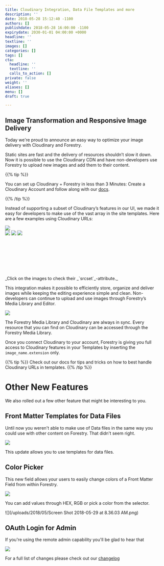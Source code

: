 ```yaml
---
title: Cloudinary Integration, Data File Templates and more
description: ''
date: 2018-05-28 15:12:40 -1100
authors: []
publishdate: 2018-05-28 16:00:00 -1100
expirydate: 2030-01-01 04:00:00 +0000
headline: ''
textline: ''
images: []
categories: []
tags: []
cta:
  headline: ''
  textline: ''
  calls_to_action: []
private: false
weight: ''
aliases: []
menu: []
draft: true

---
```

## Image Transformation and Responsive Image Delivery

Today we're proud to announce an easy way to optimize your image delivery with Cloudinary and Forestry.

Static sites are fast and the delivery of resources shouldn’t slow it down. Now it is possible to use the Cloudinary CDN and have non-developers use Forestry to upload new images and add them to their content.

{{% tip %}}

You can set up Cloudinary + Forestry in less than 3 Minutes: Create a Cloudinary Account and follow along with our [docs](https://forestry.io/docs/media/cloudinary/).

{{% /tip %}}

Instead of supporting a subset of Cloudinary’s features in our UI, we made it easy for developers to make use of the vast array in the site templates. Here are a few examples using Cloudinary URLs:
<div style="width:100%;min-height:150px;"><div id="img-1" onclick="showURL('http://res.cloudinary.com/dljtb0dbc/image/upload/c_scale,h_300/v1527559425/uploads/2018/05/29/girl.jpg', 'cloudinary-url')" style="display=inline-block;"><img src="http://res.cloudinary.com/dljtb0dbc/image/upload/c_scale,h_300/v1527559425/uploads/2018/05/29/girl.jpg"/></div> <div id="img-2" onclick="showURL('http://res.cloudinary.com/dljtb0dbc/image/upload/c_crop,g_face/h_300/v1527559425/uploads/2018/05/29/girl.jpg', 'cloudinary-url')" style="display:inline-block;"> <img src="http://res.cloudinary.com/dljtb0dbc/image/upload/c_crop,g_face/h_300/v1527559425/uploads/2018/05/29/girl.jpg"/></div> <div id="img-3" onclick="showURL('http://res.cloudinary.com/dljtb0dbc/image/upload/c_scale,e_art:hokusai,h_300/v1527559425/uploads/2018/05/29/girl.jpg', 'cloudinary-url')" style="display:inline-block;"> <img src="http://res.cloudinary.com/dljtb0dbc/image/upload/c_scale,e_art:hokusai,h_300/v1527559425/uploads/2018/05/29/girl.jpg"/></div> <div id="img-4" onclick="showURL('http://res.cloudinary.com/dljtb0dbc/image/upload/c_scale,h_300,r_30/v1527559425/uploads/2018/05/29/girl.jpg', 'cloudinary-url')" style="display:inline-block;"><img src="http://res.cloudinary.com/dljtb0dbc/image/upload/c_scale,h_300,r_30/v1527559425/uploads/2018/05/29/girl.jpg"/></div></div>

<p id="cloudinary-url" style="word-break:break-all;"></p> <script type="text/javascript">function showURL(url, target) {document.getElementById(target).innerHTML = url}</script> _Click on the images to check their _`srcset`_-attribute._

This integration makes it possible to efficiently store, organize and deliver images while keeping the editing experience simple and clean. Non-developers can continue to upload and use images through Forestry’s Media Library and Editor.

<img src="http://res.cloudinary.com/dljtb0dbc/image/upload/v1527561785/drag_drop.gif" />

The Forestry Media Library and Cloudinary are always in sync. Every resource that you can find on Cloudinary can be accessed through the Forestry Media Library.

Once you connect Cloudinary to your account, Forestry is giving you full access to Cloudinary features in your Templates by inserting the `image_name.extension` only.

{{% tip %}}
Check out our docs for tips and tricks on how to best handle Cloudinary URLs in templates.
{{% /tip %}}

# Other New Features

We also rolled out a few other feature that might be interesting to you.

## Front Matter Templates for Data Files

Until now you weren't able to make use of Data files in the same way you could use with other content on Forestry. That didn't seem right.

![](/uploads/2018/05/template-for-data-files.png)

This update allows you to use templates for data files.

## Color Picker

This new field allows your users to easily change colors of a Front Matter Field from within Forestry.

![](/uploads/2018/05/color-picker-field.png)

You can add values through HEX, RGB or pick a color from the selector.

![](/uploads/2018/05/Screen Shot 2018-05-29 at 8.36.03 AM.png)

## OAuth Login for Admin

If you're using the remote admin capability you'll be glad to hear that

![](/uploads/2018/05/oauth-admin.png)

For a full list of changes please check out our [changelog]()